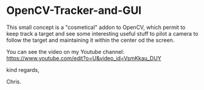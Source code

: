 # OpenCV-Tracker-and-GUI
This small concept is a "cosmetical" addon to OpenCV, which permit to keep track a target and see some interesting useful stuff to pilot a camera to follow the target and maintaining it within the center od the screen.

You can see the video on my Youtube channel: 
https://www.youtube.com/edit?o=U&video_id=VsmKkau_DUY

kind regards,

Chris.
